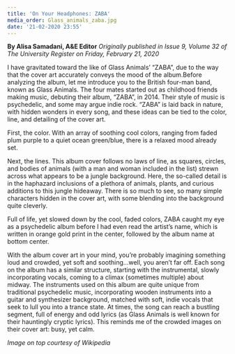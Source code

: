 ```yaml
---
title: 'On Your Headphones: ZABA'
media_order: Glass_animals_zaba.jpg
date: '21-02-2020 23:55'
---
```


**By Alisa Samadani, A&E Editor** _Originally published in Issue 9, Volume 32 of The University Register on Friday, February 21, 2020_

I have gravitated toward the like of Glass Animals’ “ZABA”, due to the way that the cover art accurately conveys the mood of the album.Before analyzing the album, let me introduce you to the British four-man band, known as Glass Animals. The four mates started out as childhood friends making music, debuting their album, “ZABA”, in 2014. Their style of music is psychedelic, and some may argue indie rock. “ZABA” is laid back in nature, with hidden wonders in every song, and these ideas can be tied to the color, line, and detailing of the cover art.

First, the color. With an array of soothing cool colors, ranging from faded plum purple to a quiet ocean green/blue, there is a relaxed mood already set.

Next, the lines. This album cover follows no laws of line, as squares, circles, and bodies of animals (with a man and woman included in the list) strewn across what appears to be a jungle background. Here, the so-called detail is in the haphazard inclusions of a plethora of animals, plants, and curious additions to this jungle hideaway. There is so much to see, so many simple characters hidden in the cover art, with some blending into the background quite cleverly.

Full of life, yet slowed down by the cool, faded colors, ZABA caught my eye as a psychedelic album before I had even read the artist’s name, which is written in orange gold print in the center, followed by the album name at bottom center.

With the album cover art in your mind, you’re probably imagining something loud and crowded, yet soft and soothing...well, you aren’t far off. Each song on the album has a similar structure, starting with the instrumental, slowly incorporating vocals, coming to a climax (sometimes multiple) about midway. The instruments used on this album are quite unique from traditional psychedelic music, incorporating wooden instruments into a guitar and synthesizer background, matched with soft, indie vocals that seek to lull you into a trance state. At times, the song can reach a bustling segment, full of energy and odd lyrics (as Glass Animals is well known for their hauntingly cryptic lyrics). This reminds me of the crowded images on their cover art: busy, yet calm.

_Image on top courtesy of Wikipedia_